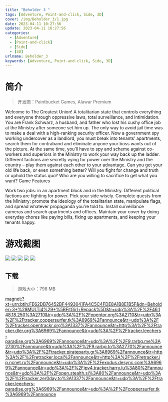 ```yaml
---
title: "Beholder 3 "
tags: [Adventure, Point-and-click, Side, 3D]
cover: /img/Beholder_3/1.jpg
date: 2023-04-11 10:27:56
update: 2023-04-11 10:27:56
categories: 
  - [Adventure]
  - [Point-and-click]
  - [Side]
  - [3D]
urlname: Beholder_3
keywords: [Adventure, Point-and-click, Side, 3D]
---
```

# 简介

> 开发商：Paintbucket Games, Alawar Premium

Welcome to The Greatest Union!
A totalitarian state that controls everything and everyone through oppressive laws, total surveillance, and intimidation.
You are Frank Schwarz, a husband, and father who lost his cushy office job at the Ministry after someone set him up. The only way to avoid jail time was to make a deal with a high-ranking security officer.
Now a government spy working undercover as a landlord, you must break into tenants’ apartments, search them for contraband and eliminate anyone your boss wants out of the picture.
At the same time, you’ll have to spy and scheme against co-workers and superiors in the Ministry to work your way back up the ladder. Different factions are secretly vying for power over the Ministry and the country – play them against each other to your advantage.
Can you get your old life back, or even something better?
Will you fight for change and truth or uphold the status quo?
Who are you willing to sacrifice to get what you want?
Game Features

Work two jobs: in an apartment block and in the Ministry.
Different political factions are fighting for power. Pick your side wisely.
Complete quests from the Ministry: promote the ideology of the totalitarian state, manipulate flags, and spread whatever propaganda you’re told to.
Install surveillance cameras and search apartments and offices.
Maintain your cover by doing everyday chores like paying bills, fixing up apartments, and keeping your tenants happy.

# 游戏截图

![](/img/Beholder_3/2.jpg)
![](/img/Beholder_3/3.jpg)
![](/img/Beholder_3/4.jpg)
![](/img/Beholder_3/5.jpg)
![](/img/Beholder_3/6.jpg)


## 下载

> 游戏大小：798 MB

[magnet:?xt=urn:btih:FE62DB76452BF4493041FA4C5C4FDE8A1B8E1B5F&amp;dn=Beholder+3+%28MULTi4%29+%5BFitGirl+Repack%5D&amp;tr=udp%3A%2F%2F46.148.18.250%3A2710&amp;tr=udp%3A%2F%2Fopentor.org%3A2710&amp;tr=udp%3A%2F%2Ftracker.coppersurfer.tk%3A6969%2Fannounce&amp;tr=udp%3A%2F%2Ftracker.opentrackr.org%3A1337%2Fannounce&amp;tr=http%3A%2F%2Ftracker.dler.org%3A6969%2Fannounce&amp;tr=udp%3A%2F%2Ftracker.leechers-paradise.org%3A6969%2Fannounce&amp;tr=udp%3A%2F%2F9.rarbg.me%3A2730%2Fannounce&amp;tr=udp%3A%2F%2F9.rarbg.to%3A2770%2Fannounce&amp;tr=udp%3A%2F%2Ftracker.pirateparty.gr%3A6969%2Fannounce&amp;tr=http%3A%2F%2Fretracker.local%2Fannounce&amp;tr=http%3A%2F%2Fretracker.ip.ncnet.ru%2Fannounce&amp;tr=udp%3A%2F%2Fexodus.desync.com%3A6969%2Fannounce&amp;tr=udp%3A%2F%2Fipv4.tracker.harry.lu%3A80%2Fannounce&amp;tr=udp%3A%2F%2Fopen.stealth.si%3A80%2Fannounce&amp;tr=udp%3A%2F%2Ftracker.zer0day.to%3A1337%2Fannounce&amp;tr=udp%3A%2F%2Ftracker.leechers-paradise.org%3A6969%2Fannounce&amp;tr=udp%3A%2F%2Fcoppersurfer.tk%3A6969%2Fannounce](magnet:?xt=urn:btih:FE62DB76452BF4493041FA4C5C4FDE8A1B8E1B5F&amp;dn=Beholder+3+%28MULTi4%29+%5BFitGirl+Repack%5D&amp;tr=udp%3A%2F%2F46.148.18.250%3A2710&amp;tr=udp%3A%2F%2Fopentor.org%3A2710&amp;tr=udp%3A%2F%2Ftracker.coppersurfer.tk%3A6969%2Fannounce&amp;tr=udp%3A%2F%2Ftracker.opentrackr.org%3A1337%2Fannounce&amp;tr=http%3A%2F%2Ftracker.dler.org%3A6969%2Fannounce&amp;tr=udp%3A%2F%2Ftracker.leechers-paradise.org%3A6969%2Fannounce&amp;tr=udp%3A%2F%2F9.rarbg.me%3A2730%2Fannounce&amp;tr=udp%3A%2F%2F9.rarbg.to%3A2770%2Fannounce&amp;tr=udp%3A%2F%2Ftracker.pirateparty.gr%3A6969%2Fannounce&amp;tr=http%3A%2F%2Fretracker.local%2Fannounce&amp;tr=http%3A%2F%2Fretracker.ip.ncnet.ru%2Fannounce&amp;tr=udp%3A%2F%2Fexodus.desync.com%3A6969%2Fannounce&amp;tr=udp%3A%2F%2Fipv4.tracker.harry.lu%3A80%2Fannounce&amp;tr=udp%3A%2F%2Fopen.stealth.si%3A80%2Fannounce&amp;tr=udp%3A%2F%2Ftracker.zer0day.to%3A1337%2Fannounce&amp;tr=udp%3A%2F%2Ftracker.leechers-paradise.org%3A6969%2Fannounce&amp;tr=udp%3A%2F%2Fcoppersurfer.tk%3A6969%2Fannounce)